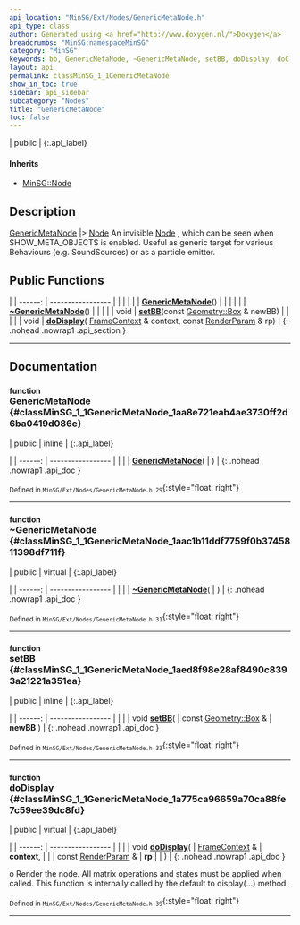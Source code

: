 ```yaml
---
api_location: "MinSG/Ext/Nodes/GenericMetaNode.h"
api_type: class
author: Generated using <a href="http://www.doxygen.nl/">Doxygen</a>
breadcrumbs: "MinSG:namespaceMinSG"
category: "MinSG"
keywords: bb, GenericMetaNode, ~GenericMetaNode, setBB, doDisplay, doClone, doGetBB
layout: api
permalink: classMinSG_1_1GenericMetaNode
show_in_toc: true
sidebar: api_sidebar
subcategory: "Nodes"
title: "GenericMetaNode"
toc: false
---
```


| public |
{:.api_label}

#### Inherits

* [MinSG::Node](classMinSG_1_1Node)


## Description



 [GenericMetaNode](classMinSG_1_1GenericMetaNode) |> [Node](classMinSG_1_1Node) An invisible [Node](classMinSG_1_1Node) , which can be seen when SHOW_META_OBJECTS is enabled. Useful as generic target for various Behaviours (e.g. SoundSources) or as a particle emitter.



## Public Functions

|
| ------: | ----------------- |
|  | |
|  | **[GenericMetaNode](#classMinSG_1_1GenericMetaNode_1aa8e721eab4ae3730ff2d6ba0419d086e)**() |
|  | |
|  | **[~GenericMetaNode](#classMinSG_1_1GenericMetaNode_1aac1b11ddf7759f0b3745811398df711f)**() |
|  | |
| void | **[setBB](#classMinSG_1_1GenericMetaNode_1aed8f98e28af8490c8393a21221a351ea)**(const [Geometry::Box](namespaceGeometry#namespaceGeometry_1a02eb80497cc2daa40fba114c929f877a) & newBB) |
|  | |
| void | **[doDisplay](#classMinSG_1_1GenericMetaNode_1a775ca96659a70ca88fe7c59ee39dc8fd)**( [FrameContext](classMinSG_1_1FrameContext) & context, const [RenderParam](classMinSG_1_1RenderParam) & rp) |
{: .nohead .nowrap1 .api_section }


-------------------------------------------------------------------

## Documentation

### <small>function</small><br/> GenericMetaNode {#classMinSG_1_1GenericMetaNode_1aa8e721eab4ae3730ff2d6ba0419d086e}

| public | inline |
{:.api_label}

|
| ------: | ----------------- |
|  |
|  **[GenericMetaNode](#classMinSG_1_1GenericMetaNode_1aa8e721eab4ae3730ff2d6ba0419d086e)**( |  ) |
{: .nohead .nowrap1 .api_doc }





<sub>Defined in `MinSG/Ext/Nodes/GenericMetaNode.h:29`</sub>{:style="float: right"}

-------------------------------------------------------------------

### <small>function</small><br/> ~GenericMetaNode {#classMinSG_1_1GenericMetaNode_1aac1b11ddf7759f0b3745811398df711f}

| public | virtual |
{:.api_label}

|
| ------: | ----------------- |
|  |
|  **[~GenericMetaNode](#classMinSG_1_1GenericMetaNode_1aac1b11ddf7759f0b3745811398df711f)**( |  ) |
{: .nohead .nowrap1 .api_doc }





<sub>Defined in `MinSG/Ext/Nodes/GenericMetaNode.h:31`</sub>{:style="float: right"}

-------------------------------------------------------------------

### <small>function</small><br/> setBB {#classMinSG_1_1GenericMetaNode_1aed8f98e28af8490c8393a21221a351ea}

| public | inline |
{:.api_label}

|
| ------: | ----------------- |
|  |
| void **[setBB](#classMinSG_1_1GenericMetaNode_1aed8f98e28af8490c8393a21221a351ea)**( | const [Geometry::Box](namespaceGeometry#namespaceGeometry_1a02eb80497cc2daa40fba114c929f877a) & | **newBB** ) |
{: .nohead .nowrap1 .api_doc }





<sub>Defined in `MinSG/Ext/Nodes/GenericMetaNode.h:33`</sub>{:style="float: right"}

-------------------------------------------------------------------

### <small>function</small><br/> doDisplay {#classMinSG_1_1GenericMetaNode_1a775ca96659a70ca88fe7c59ee39dc8fd}

| public | virtual |
{:.api_label}

|
| ------: | ----------------- |
|  |
| void **[doDisplay](#classMinSG_1_1GenericMetaNode_1a775ca96659a70ca88fe7c59ee39dc8fd)**( |  [FrameContext](classMinSG_1_1FrameContext) & | **context**, |
| | const [RenderParam](classMinSG_1_1RenderParam) & | **rp** |
|   ) |
{: .nohead .nowrap1 .api_doc }



o Render the node. All matrix operations and states must be applied when called. This function is internally called by the default to display(...) method.



<sub>Defined in `MinSG/Ext/Nodes/GenericMetaNode.h:39`</sub>{:style="float: right"}

-------------------------------------------------------------------


